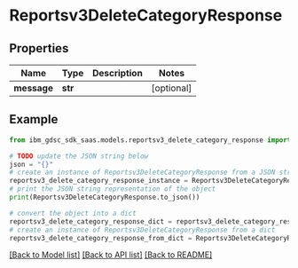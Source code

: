 # Reportsv3DeleteCategoryResponse


## Properties

Name | Type | Description | Notes
------------ | ------------- | ------------- | -------------
**message** | **str** |  | [optional] 

## Example

```python
from ibm_gdsc_sdk_saas.models.reportsv3_delete_category_response import Reportsv3DeleteCategoryResponse

# TODO update the JSON string below
json = "{}"
# create an instance of Reportsv3DeleteCategoryResponse from a JSON string
reportsv3_delete_category_response_instance = Reportsv3DeleteCategoryResponse.from_json(json)
# print the JSON string representation of the object
print(Reportsv3DeleteCategoryResponse.to_json())

# convert the object into a dict
reportsv3_delete_category_response_dict = reportsv3_delete_category_response_instance.to_dict()
# create an instance of Reportsv3DeleteCategoryResponse from a dict
reportsv3_delete_category_response_from_dict = Reportsv3DeleteCategoryResponse.from_dict(reportsv3_delete_category_response_dict)
```
[[Back to Model list]](../README.md#documentation-for-models) [[Back to API list]](../README.md#documentation-for-api-endpoints) [[Back to README]](../README.md)


